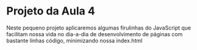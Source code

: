 # Projeto da Aula 4

Neste pequeno projeto aplicaremos algumas firulinhas do JavaScript que facilitam
nossa vida no dia-a-dia de desenvolvimento de páginas com bastante linhas código, minimizando nossa index.html
